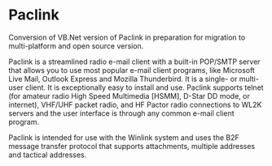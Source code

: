 # Paclink

Conversion of VB.Net version of Paclink in preparation for migration to multi-platform and open source version.

Paclink is a streamlined radio e-mail client with a built-in POP/SMTP server that allows you to use most popular e-mail client programs, like Microsoft Live Mail, Outlook Express and Mozilla Thunderbird. It is a single- or multi-user client. It is exceptionally easy to install and use. Paclink supports telnet (for amateur radio High Speed Multimedia [HSMM], D-Star DD mode, or internet), VHF/UHF packet radio, and HF Pactor radio connections to WL2K servers and the user interface is through any common e-mail client program.

Paclink is intended for use with the Winlink system and uses the B2F message transfer protocol that supports attachments, multiple addresses and tactical addresses.

